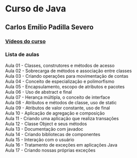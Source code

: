 # Curso de Java  
## Carlos Emílio Padilla Severo  

### [Vídeos do curso](https://www.youtube.com/watch?v=oH6rDvPaAew&list=PLqmCwMNmP1Ix0MMUoBHsCY7Fyzk2kotbg)

### Lista de aulas  

Aula 01 - Classes, construtores e métodos de acesso  
Aula 02 - Sobrecarga de métodos e associação entre classes  
Aula 03 - Criando operações para movimentação de contas  
Aula 04 - Conceito de especialização e polimorfismo  
Aula 05 - Encapsulamento, escopo de atributos e pacotes  
Aula 06 - Uso de abstract e final  
Aula 07 - Herança múltipla, o conceito de interface  
Aula 08 - Atributos e métodos de classe, uso de static  
Aula 09 - Atributos de valor constante, uso de final  
Aula 10 - Aplicação de agregação e composição  
Aula 11 - Criando uma aplicação que realiza transações  
Aula 12 - Classe Object e seus métodos  
Aula 13 - Documentação com javadoc  
Aula 14 - Criando bibliotecas de componentes  
Aula 15 - Interação com o usuário  
Aula 16 - Tratamento de exceções em aplicações Java  
Aula 17 - Criando nossas próprias exceções  